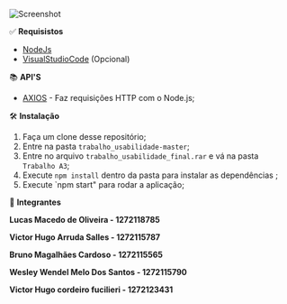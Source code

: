 ![Screenshot](Projeto.png)

&#9989; <b>Requisistos</b>

* [NodeJs](https://nodejs.org/en/)
* [VisualStudioCode](https://code.visualstudio.com/) (Opcional)

&#128218; <b>API'S</b>

* [AXIOS](https://www.devmedia.com.br/consumindo-uma-api-com-react-js-e-axios/42900) - Faz requisições HTTP com o Node.js;

&#128736; <b>Instalação</b>

1. Faça um clone desse repositório;
2. Entre na pasta `trabalho_usabilidade-master`;
3. Entre no arquivo `trabalho_usabilidade_final.rar` e vá na pasta `Trabalho A3`;
4. Execute `npm install` dentro da pasta para instalar as dependências ;
5. Execute `npm start" para rodar a aplicação;

&#128101; <b>Integrantes</b>

  <p><b>Lucas Macedo de Oliveira - 1272118785</b></p>
  <p><b>Victor Hugo Arruda Salles - 1272115787</b></p>
  <p><b>Bruno Magalhães Cardoso - 1272115565</b></p>
  <p><b>Wesley Wendel Melo Dos Santos - 1272115790</b></p>
  <p><b>Victor Hugo cordeiro fucilieri - 1272123431</b></p>

